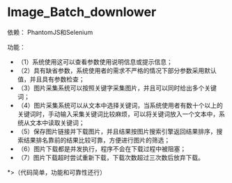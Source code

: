 # Image_Batch_downlower

依赖： PhantomJS和Selenium


功能：
* （1）系统使用这可以查看参数使用说明信息或提示信息；
* （2）具有缺省参数，系统使用者的需求不严格的情况下部分参数采用默认值，并且具有参数检查；
* （3）图片采集系统可以按照关键字采集图片，并且可以同时给出多个关键词；
* （4）图片采集系统可以从文本中选择关键词，当系统使用者有数十个以上的关键词时，手动输入采集关键词比较麻烦，可以将关键词放入一个文本中，系统从文本中读取关键词；
* （5）保存图片链接并下载图片，并且结果按图片搜索引擎返回结果排序，搜索结果排名靠前的结果比较可靠，方便进行图片的筛选；
* （6）图片下载都是并发执行，程序不会在下载过程中被阻塞；
* （7）图片下载超时尝试重新下载，下载次数超过三次数后放弃下载。

*>（代码简单，功能和可靠性还行）
